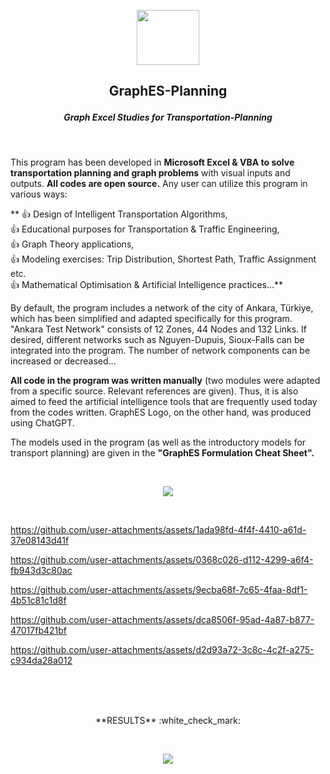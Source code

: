 <p align="center"> <img width="100" height="88" src="https://github.com/user-attachments/assets/76ec544c-e127-43f8-9c3a-770f04b2d075"> </p>

## <p align="center"> GraphES-Planning </p>
##### <p align="center"> Graph Excel Studies for Transportation-Planning </p> <br />

This program has been developed in **Microsoft Excel & VBA to solve transportation planning and graph problems** with visual inputs and outputs. **All codes are open source.** Any user can utilize this program in various ways: <br />

** :+1: Design of Intelligent Transportation Algorithms, <br />
 :+1: Educational purposes for Transportation & Traffic Engineering, <br />
 :+1: Graph Theory applications, <br />
 :+1: Modeling exercises: Trip Distribution, Shortest Path, Traffic Assignment etc.  <br />
 :+1: Mathematical Optimisation & Artificial Intelligence practices...** <br />

By default, the program includes a network of the city of Ankara, Türkiye, which has been simplified and adapted specifically for this program. "Ankara Test Network" consists of 12 Zones, 44 Nodes and 132 Links. If desired, different networks such as Nguyen-Dupuis, Sioux-Falls can be integrated into the program. The number of network components can be increased or decreased...

**All code in the program was written manually** (two modules were adapted from a specific source. Relevant references are given). Thus, it is also aimed to feed the artificial intelligence tools that are frequently used today from the codes written. GraphES Logo, on the other hand, was produced using ChatGPT.

The models used in the program (as well as the introductory models for transport planning) are given in the **"GraphES Formulation Cheat Sheet".** 

<br />

<p align="center"> <img src="https://github.com/user-attachments/assets/d7d3f7af-4224-4b05-af61-c0e158abc515"> </p> <br />




https://github.com/user-attachments/assets/1ada98fd-4f4f-4410-a61d-37e08143d41f




https://github.com/user-attachments/assets/0368c026-d112-4299-a6f4-fb943d3c80ac




https://github.com/user-attachments/assets/9ecba68f-7c65-4faa-8df1-4b51c81c1d8f




https://github.com/user-attachments/assets/dca8506f-95ad-4a87-b877-47017fb421bf




https://github.com/user-attachments/assets/d2d93a72-3c8c-4c2f-a275-c934da28a012

<br />
<br />
<br />
<p align="center"> **RESULTS** :white_check_mark: </p> 
<br />
<p align="center"> <img src="https://github.com/user-attachments/assets/8b8a1aaa-e069-44a9-b700-3f380c5d1dd5"> </p>
<br />
